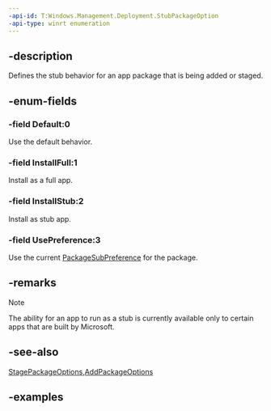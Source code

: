 ```yaml
---
-api-id: T:Windows.Management.Deployment.StubPackageOption
-api-type: winrt enumeration
---
```


## -description

Defines the stub behavior for an app package that is being added or staged.

## -enum-fields

### -field Default:0

Use the default behavior.

### -field InstallFull:1

Install as a full app.

### -field InstallStub:2

Install as stub app.

### -field UsePreference:3

Use the current [PackageSubPreference](packagestubpreference.md) for the package.

## -remarks

> [!NOTE]
> The ability for an app to run as a stub is currently available only to certain apps that are built by Microsoft.

## -see-also

[StagePackageOptions](stagepackageoptions.md),[AddPackageOptions](addpackageoptions)

## -examples

